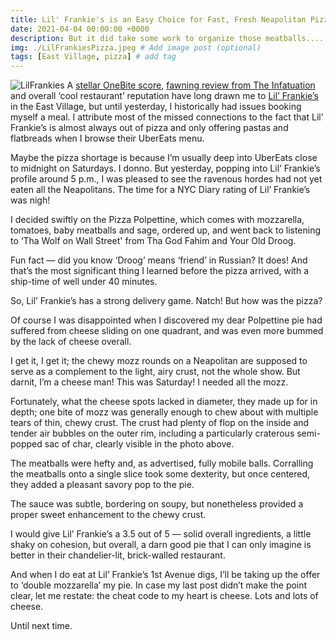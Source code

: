 ```yaml
---
title: Lil' Frankie's is an Easy Choice for Fast, Fresh Neapolitan Pizzas
date: 2021-04-04 00:00:00 +0000
description: But it did take some work to organize those meatballs....
img: ./LilFrankiesPizza.jpeg # Add image post (optional)
tags: [East Village, pizza] # add tag
---
```


![LilFrankies](./LilFrankiesPizza.jpeg)
A <a href='https://onebite.app/restaurant/lil-frankies-new-york-ny-c49b4593' target='blank'>stellar OneBite score</a>, <a href='https://www.theinfatuation.com/new-york/reviews/lil-frankies' target='blank'>fawning review from The Infatuation</a> and overall ‘cool restaurant’ reputation have long drawn me to <a href='https://www.lilfrankies.com/' target='blank'>Lil’ Frankie’s</a> in the East Village, but until yesterday, I historically had issues booking myself a meal. I attribute most of the missed connections to the fact that Lil’ Frankie’s is almost always out of pizza and only offering pastas and flatbreads when I browse their UberEats menu.

Maybe the pizza shortage is because I’m usually deep into UberEats close to midnight on Saturdays. I donno. But yesterday, popping into Lil’ Frankie’s profile around 5 p.m., I was pleased to see the ravenous hordes had not yet eaten all the Neapolitans. The time for a NYC Diary rating of Lil’ Frankie’s was nigh!

I decided swiftly on the Pizza Polpettine, which comes with mozzarella, tomatoes, baby meatballs and sage, ordered up, and went back to listening to ‘Tha Wolf on Wall Street' from Tha God Fahim and Your Old Droog.

Fun fact — did you know ‘Droog’ means ‘friend’ in Russian? It does! And that’s the most significant thing I learned before the pizza arrived, with a ship-time of well under 40 minutes.

So, Lil’ Frankie’s has a strong delivery game. Natch! But how was the pizza?

Of course I was disappointed when I discovered my dear Polpettine pie had suffered from cheese sliding on one quadrant, and was even more bummed by the lack of cheese overall.

I get it, I get it; the chewy mozz rounds on a Neapolitan are supposed to serve as a complement to the light, airy crust, not the whole show. But darnit, I’m a cheese man! This was Saturday! I needed all the mozz.

Fortunately, what the cheese spots lacked in diameter, they made up for in depth; one bite of mozz was generally enough to chew about with multiple tears of thin, chewy crust. The crust had plenty of flop on the inside and tender air bubbles on the outer rim, including a particularly craterous semi-popped sac of char, clearly visible in the photo above.

The meatballs were hefty and, as advertised, fully mobile balls. Corralling the meatballs onto a single slice took some dexterity, but once centered, they added a pleasant savory pop to the pie.

The sauce was subtle, bordering on soupy, but nonetheless provided a proper sweet enhancement to the chewy crust.

I would give Lil’ Frankie’s a 3.5 out of 5 — solid overall ingredients, a little shaky on cohesion, but overall, a darn good pie that I can only imagine is better in their chandelier-lit, brick-walled restaurant.

And when I do eat at Lil’ Frankie’s 1st Avenue digs, I’ll be taking up the offer to ‘double mozzarella’ my pie. In case my last post didn’t make the point clear, let me restate: the cheat code to my heart is cheese. Lots and lots of cheese.

Until next time.